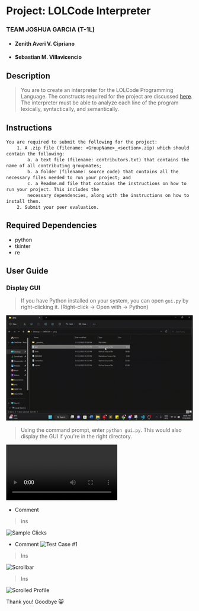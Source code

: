 # Project: LOLCode Interpreter
### TEAM JOSHUA GARCIA (T-1L)
- #### Zenith Averi V. Cipriano
- #### Sebastian M. Villavicencio

## Description
> You are to create an interpreter for the LOLCode Programming Language. The constructs required for the project are discussed [here](https://drive.google.com/file/d/1ooCMhXHBoz_SRve0uTH5VF4Y94habUld/view). The interpreter must be able to analyze each line of the program lexically, syntactically, and semantically.

## Instructions
```
You are required to submit the following for the project:
    1. A .zip file (filename: <GroupName>_<section>.zip) which should contain the following:
        a. a text file (filename: contributors.txt) that contains the name of all contributing groupmates;
        b. a folder (filename: source code) that contains all the necessary files needed to run your project; and
        c. a Readme.md file that contains the instructions on how to run your project. This includes the 
        necessary dependencies, along with the instructions on how to install them.
    2. Submit your peer evaluation.
```

## Required Dependencies
- python
- tkinter 
- re


## User Guide
### Display GUI
> If you have Python installed on your system, you can open `gui.py` by right-clicking it. (Right-click -> Open with -> Python)

![Open with Python](img/open.gif)

> Using the command prompt, enter `python gui.py`. This would also display the GUI if you're in the right directory.

![Open using Command Prompt](img/comprompt.mp4)

- Comment

> ins

![Sample Clicks](img/choose.png)

- Comment
![Test Case #1](img/test1.png)

> Ins

![Scrollbar](img/scrollbar.png)

> Ins

![Scrolled Profile](img/more.png)

Thank you! Goodbye :smile_cat:
